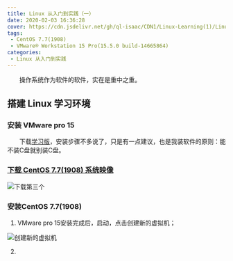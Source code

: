 ```yaml
---
title: Linux 从入门到实践（一）
date: 2020-02-03 16:36:28
cover: https://cdn.jsdelivr.net/gh/ql-isaac/CDN1/Linux-Learning(1)/Linux.jpg
tags:
 - CentOS 7.7(1908)
 - VMware® Workstation 15 Pro(15.5.0 build-14665864)
categories:
 - Linux 从入门到实践
---
```


　　操作系统作为软件的软件，实在是重中之重。

<!-- more -->

## 搭建 Linux 学习环境

### 安装 VMware pro 15

　　下载[学习版](https://www.52pojie.cn/thread-1026907-1-1.html)，安装步骤不多说了，只是有一点建议，也是我装软件的原则：能不装C盘就别装C盘。

### [下载 CentOS 7.7(1908) 系统映像](http://mirrors.aliyun.com/centos/7.7.1908/isos/x86_64/)

![下载第三个](https://cdn.jsdelivr.net/gh/ql-isaac/CDN1/Linux-Learning(1)/下载第三个.png)

### 安装CentOS 7.7(1908)

1. VMware pro 15安装完成后，启动，点击创建新的虚拟机；

![创建新的虚拟机](https://cdn.jsdelivr.net/gh/ql-isaac/CDN1/Linux-Learning(1)/创建新的虚拟机.png)

2. 